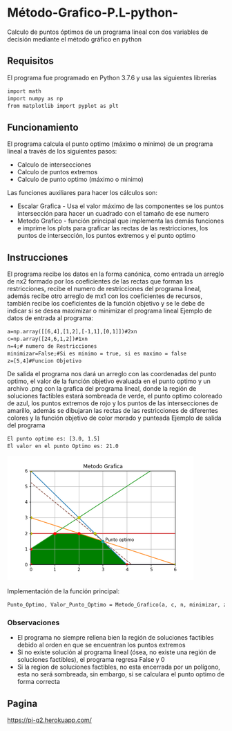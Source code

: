 # Método-Grafico-P.L-python-
Calculo de puntos óptimos de un programa lineal con dos variables de decisión mediante el método gráfico en python

## Requisitos

El programa fue programado en Python 3.7.6 y usa las siguientes librerías

```xml
import math
import numpy as np
from matplotlib import pyplot as plt
```

## Funcionamiento
El programa calcula el punto optimo (máximo o minimo) de un programa lineal a través de los siguientes pasos:
 
* Calculo de intersecciones
* Calculo de puntos extremos
* Calculo de punto optimo (máximo o minimo)

Las funciones auxiliares para hacer los cálculos son:

* Escalar Grafica - Usa el valor máximo de las componentes se los puntos intersección para hacer un cuadrado con el tamaño de ese numero
* Metodo Grafico - función principal que implementa las demás funciones e imprime los plots para graficar las rectas de las restricciones, los puntos de intersección, los puntos extremos y el punto optimo

## Instrucciones
El programa recibe los datos en la forma canónica, como entrada un arreglo de nx2 formado por los coeficientes de las rectas que forman las restricciones, recibe el numero de restricciones del programa lineal, además recibe otro arreglo de mx1 con los coeficientes de recursos, también recibe los coeficientes de la función objetivo y se le debe de indicar si se desea maximizar o minimizar el programa lineal 
Ejemplo de datos de entrada al programa:
```xml
a=np.array([[6,4],[1,2],[-1,1],[0,1]])#2xn
c=np.array([24,6,1,2])#1xn
n=4;# numero de Restricciones
minimizar=False;#Si es minimo = true, si es maximo = false
z=[5,4]#Funcion Objetivo
```
De salida el programa nos dará un arreglo con las coordenadas del punto optimo, el valor de la función objetivo evaluada en el punto optimo y un archivo .png con la grafica del programa lineal, donde la región de soluciones factibles estará sombreada de verde, el punto optimo coloreado de azul, los puntos extremos de rojo y los puntos de las intersecciones de amarillo, además se dibujaran las rectas de las restricciones de diferentes colores y la función objetivo de color morado y punteada
Ejemplo de salida del programa
```xml
El punto optimo es: [3.0, 1.5]
El valor en el punto Optimo es: 21.0
```

![ejemplo](foo.png "ejemplo")

Implementación de la función principal:
```xml
Punto_Optimo, Valor_Punto_Optimo = Metodo_Grafico(a, c, n, minimizar, z)
```
### Observaciones
* El programa no siempre rellena bien la región de soluciones factibles debido al orden en que se encuentran los puntos extremos
* Si no existe solución al programa lineal (ósea, no existe una región de soluciones factibles), el programa regresa False y 0
* Si la region de soluciones factibles, no esta encerrada por un polígono, esta no será sombreada, sin embargo, si se calculara el punto optimo de forma correcta

## Pagina 
https://pi-q2.herokuapp.com/

